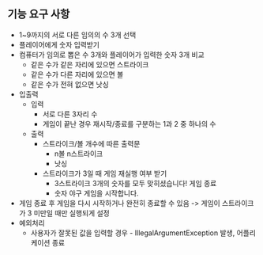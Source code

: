 ## 기능 요구 사항

- 1~9까지의 서로 다른 임의의 수 3개 선택
- 플레이어에게 숫자 입력받기
- 컴퓨터가 임의로 뽑은 수 3개와 플레이어가 입력한 숫자 3개 비교
    - 같은 수가 같은 자리에 있으면 스트라이크
    - 같은 수가 다른 자리에 있으면 볼
    - 같은 수가 전혀 없으면 낫싱
- 입출력
    - 입력
        - 서로 다른 3자리 수
        - 게임이 끝난 경우 재시작/종료를 구분하는 1과 2 중 하나의 수
    - 출력 
      - 스트라이크/볼 개수에 따른 출력문
          - n볼 n스트라이크
          - 낫싱
      - 스트라이크가 3일 때 게임 재실행 여부 받기
          - 3스트라이크
            3개의 숫자를 모두 맞히셨습니다! 게임 종료
          - 숫자 야구 게임을 시작합니다.
- 게임 종료 후 게임을 다시 시작하거나 완전히 종료할 수 있음 -> 게임이 스트라이크가 3 미만일 때만 실행되게 설정
- 예외처리
    - 사용자가 잘못된 값을 입력할 경우 - IllegalArgumentException 발생, 어플리케이션 종료